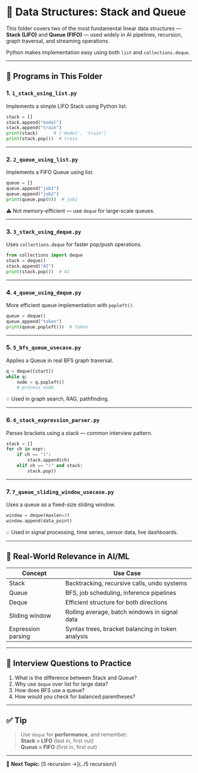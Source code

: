# 🧠 Data Structures: Stack and Queue

This folder covers two of the most fundamental linear data structures — **Stack (LIFO)** and **Queue (FIFO)** — used widely in AI pipelines, recursion, graph traversal, and streaming operations.

Python makes implementation easy using both `list` and `collections.deque`.

---

## 📌 Programs in This Folder

### 1. `1_stack_using_list.py`

Implements a simple LIFO Stack using Python list.

```python
stack = []
stack.append("model")
stack.append("train")
print(stack)      # ['model', 'train']
print(stack.pop())  # train
```

---

### 2. `2_queue_using_list.py`

Implements a FIFO Queue using list.

```python
queue = []
queue.append("job1")
queue.append("job2")
print(queue.pop(0))  # job1
```

⚠️ Not memory-efficient — use `deque` for large-scale queues.

---

### 3. `3_stack_using_deque.py`

Uses `collections.deque` for faster pop/push operations.

```python
from collections import deque
stack = deque()
stack.append("AI")
print(stack.pop())  # AI
```

---

### 4. `4_queue_using_deque.py`

More efficient queue implementation with `popleft()`.

```python
queue = deque()
queue.append("token")
print(queue.popleft())  # token
```

---

### 5. `5_bfs_queue_usecase.py`

Applies a Queue in real BFS graph traversal.

```python
q = deque([start])
while q:
    node = q.popleft()
    # process node
```

💡 Used in graph search, RAG, pathfinding.

---

### 6. `6_stack_expression_parser.py`

Parses brackets using a stack — common interview pattern.

```python
stack = []
for ch in expr:
    if ch == "(":
        stack.append(ch)
    elif ch == ")" and stack:
        stack.pop()
```

---

### 7. `7_queue_sliding_window_usecase.py`

Uses a queue as a fixed-size sliding window.

```python
window = deque(maxlen=3)
window.append(data_point)
```

💡 Used in signal processing, time series, sensor data, live dashboards.

---

## 🎯 Real-World Relevance in AI/ML

| Concept      | Use Case |
|--------------|----------|
| Stack        | Backtracking, recursive calls, undo systems |
| Queue        | BFS, job scheduling, inference pipelines |
| Deque        | Efficient structure for both directions |
| Sliding window | Rolling average, batch windows in signal data |
| Expression parsing | Syntax trees, bracket balancing in token analysis |

---

## 🧠 Interview Questions to Practice

1. What is the difference between Stack and Queue?
2. Why use `deque` over list for large data?
3. How does BFS use a queue?
4. How would you check for balanced parentheses?

---

## ✅ Tip

> Use `deque` for **performance**, and remember:  
> **Stack = LIFO** (last in, first out)  
> **Queue = FIFO** (first in, first out)

---

📁 **Next Topic:** [5 recursion →](../5 recursion/)